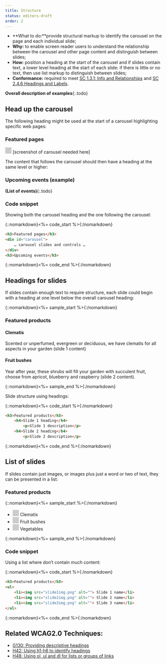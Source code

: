 ```yaml
---
title: Structure
status: editors-draft
order: 2
---
```


- **What to do:**provide structural markup to identify the carousel on the page and each individual slide;
- **Why:** to enable screen reader users to understand the relationship between the carousel and other page content and distinguish between slides;
- **How:** position a heading at the start of the carousel and if slides contain text, a lower level heading at the start of each slide: if there is little or no text, then use list markup to distinguish between slides;
- **Conformance:** required to meet [SC 1.3.1: Info and Relationships](http://www.w3.org/WAI/WCAG20/quickref/#qr-content-structure-separation-programmatic) and [SC 2.4.6 Headings and Labels](http://www.w3.org/WAI/WCAG20/quickref/#qr-navigation-mechanisms-descriptive).

**Overall description of examples**{:.todo}

## Head up the carousel

The following heading might be used at the start of a carousel highlighting specific web pages:

### Featured pages

![Screenshot of carousel](../img/placeholder.gif) [screenshot of carousel needed here]

The content that follows the carousel should then have a heading at the same level or higher:

### Upcoming events (example)

**(List of events)**{:.todo}

### Code snippet

Showing both the carousel heading and the one following the carousel:

{::nomarkdown}<%= code_start %>{:/nomarkdown}

~~~ html
<h3>Featured pages</h3>
<div id="carousel">
	… carousel slides and controls …
</div>
<h3>Upcoming events</h3>
~~~

{::nomarkdown}<%= code_end %>{:/nomarkdown}

## Headings for slides

If slides contain enough text to require structure, each slide could begin with a heading at one level below the overall carousel heading:

{::nomarkdown}<%= sample_start %>{:/nomarkdown}


### Featured products

#### Clematis

Scented or unperfumed, evergreen or deciduous, we have clematis for all aspects in your garden (slide 1 content)

#### Fruit bushes

Year after year, these shrubs will fill your garden with succulent fruit, choose from apricot, blueberry and raspberry (slide 2 content).

{::nomarkdown}<%= sample_end %>{:/nomarkdown}


Slide structure using headings:

{::nomarkdown}<%= code_start %>{:/nomarkdown}

~~~ html
<h3>Featured products</h3>
	<h4>Slide 1 heading</h4>
		<p>Slide 1 description</p>
	<h4>Slide 2 heading</h4>
		<p>Slide 2 description</p>
~~~
{::nomarkdown}<%= code_end %>{:/nomarkdown}

## List of slides

If slides contain just images, or images plus just a word or two of text, they can be presented in a list:

### Featured products

{::nomarkdown}<%= sample_start %>{:/nomarkdown}

- ![](../img/placeholder.gif) Clematis
- ![](../img/placeholder.gif) Fruit bushes
- ![](../img/placeholder.gif) Vegetables

{::nomarkdown}<%= sample_end %>{:/nomarkdown}

### Code snippet

Using a list where don’t contain much content:

{::nomarkdown}<%= code_start %>{:/nomarkdown}

~~~ html
<h3>Featured products</h3>
<ul>
	<li><img src="slide1img.png" alt=""> Slide 1 name</li>
	<li><img src="slide2img.png" alt=""> Slide 2 name</li>
	<li><img src="slide3img.png" alt=""> Slide 3 name</li>
</ul>
~~~

{::nomarkdown}<%= code_end %>{:/nomarkdown}


## Related WCAG2.0 Techniques:

- [G130: Providing descriptive headings](http://www.w3.org/TR/2012/NOTE-WCAG20-TECHS-20120103/G130)
- [H42: Using h1-h6 to identify headings](http://www.w3.org/TR/2012/NOTE-WCAG20-TECHS-20120103/H42)
- [H48: Using ol, ul and dl for lists or groups of links](http://www.w3.org/TR/2012/NOTE-WCAG20-TECHS-20120103/H48.html)
